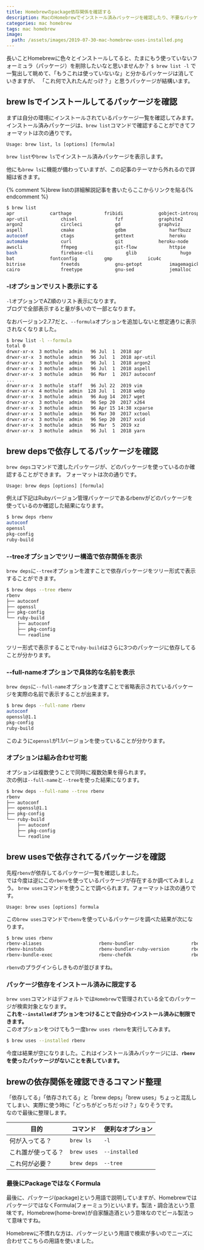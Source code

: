 ```yaml
---
title: Homebrewのpackage依存関係を確認する
description: MacのHomebrewでインストール済みパッケージを確認したり、不要なパッケージ削除前にパッケージがどのパッケージで使われているのか、パッケージを使うにはどのパッケージが必要なのか、Homebrew上のパッケージ依存関係を確認する方法について説明する記事です。
categories: mac homebrew
tags: mac homebrew
image:
  path: /assets/images/2019-07-30-mac-homebrew-uses-installed.png
---
```

長いことHomebrewに色々とインストールしてると、たまにもう使っていないフォーミュラ（パッケージ）を削除したいなと思いませんか？
`$ brew list -l` で一覧出して眺めて、「もうこれは使っていないな」と分かるパッケージは消していきますが、
「これ何で入れたんだっけ？」と思うパッケージが結構います。


## brew lsでインストールしてるパッケージを確認

まずは自分の環境にインストールされているパッケージ一覧を確認してみます。  
インストール済みパッケージは、`brew list`コマンドで確認することができてフォーマットは次の通りです。

`Usage: brew list, ls [options] [formula]`

`brew list`や`brew ls`でインストール済みパッケージを表示します。

他にも`brew ls`に機能が備わっていますが、この記事のテーマから外れるので詳細は省きます。

{% comment %}brew listの詳細解説記事を書いたらここからリンクを貼る{% endcomment %}

```sh
$ brew list
apr				carthage			fribidi				gobject-introspection		jpeg				libvterm			msgpack				pcre				pyenv				selenium-server-standalone	xcparse
apr-util			chisel				fzf				graphite2			jq				libyaml				mysql@5.6			pcre2				python				sqlite				xctool
argon2				circleci			gd				graphviz			lame				libzip				neovim				perl				python@2			the_silver_searcher		xvid
aspell				cmake				gdbm				harfbuzz			libffi				lua				nginx				phantomjs			python@3.8			tig				xz
autoconf			ctags				gettext				heroku				libpng				luajit				node				php				rbenv				tree				yarn
automake			curl				git				heroku-node			libpq				lzo				nvm				pixman				rbspy				unibilium
awscli				ffmpeg				git-flow			httpie				libsodium			mas				oniguruma			pkg-config			readline			unixodbc
bash				firebase-cli			glib				hugo				libtermkey			mcrypt				openssl				plantuml			redis				vim
bat				fontconfig			gmp				icu4c				libtiff				mhash				openssl@1.1			pngpaste			rsync				webp
bitrise				freetds				gnu-getopt			imagemagick			libtool				mkcert				pango				postgresql			ruby				wget
cairo				freetype			gnu-sed				jemalloc			libuv				mono				parallel			pstree				ruby-build			x264
```

### -lオプションでリスト表示にする

`-l`オプションでAZ順のリスト表示になります。  
ブログで全部表示すると量が多いので一部となります。

なおバージョン2.7.7だと、`--formula`オプションを追加しないと想定通りに表示されなくなりました。

```sh
$ brew list -l --formula
total 0
drwxr-xr-x  3 mothule  admin   96 Jul  1  2018 apr
drwxr-xr-x  3 mothule  admin   96 Jul  1  2018 apr-util
drwxr-xr-x  3 mothule  admin   96 Jul  1  2018 argon2
drwxr-xr-x  3 mothule  admin   96 Jul  1  2018 aspell
drwxr-xr-x  3 mothule  admin   96 Mar  1  2017 autoconf
...
drwxr-xr-x  3 mothule  staff   96 Jul 22  2019 vim
drwxr-xr-x  4 mothule  admin  128 Jul  1  2018 webp
drwxr-xr-x  3 mothule  admin   96 Aug 14  2017 wget
drwxr-xr-x  3 mothule  admin   96 Sep 20  2017 x264
drwxr-xr-x  3 mothule  admin   96 Apr 15 14:38 xcparse
drwxr-xr-x  3 mothule  admin   96 Mar 30  2017 xctool
drwxr-xr-x  3 mothule  admin   96 Sep 20  2017 xvid
drwxr-xr-x  3 mothule  admin   96 Mar  5  2019 xz
drwxr-xr-x  3 mothule  admin   96 Jul  1  2018 yarn
```

## brew depsで依存してるパッケージを確認

`brew deps`コマンドで渡したパッケージが、どのパッケージを使っているのか確認することができます。
フォーマットは次の通りです。

`Usage: brew deps [options] [formula]`

例えば下記はRubyバージョン管理パッケージであるrbenvがどのパッケージを使っているのか確認した結果になります。

```sh
$ brew deps rbenv
autoconf
openssl
pkg-config
ruby-build
```

### --treeオプションでツリー構造で依存関係を表示

`brew deps`に`--tree`オプションを渡すことで依存パッケージをツリー形式で表示することができます。

```sh
$ brew deps --tree rbenv
rbenv
├── autoconf
├── openssl
├── pkg-config
└── ruby-build
    ├── autoconf
    ├── pkg-config
    └── readline
```
ツリー形式で表示することで`ruby-build`はさらに3つのパッケージに依存してることが分かります。

### --full-nameオプションで具体的な名前を表示

`brew deps`に`--full-name`オプションを渡すことで省略表示されているパッケージを実際の名前で表示することが出来ます。

```sh
$ brew deps --full-name rbenv
autoconf
openssl@1.1
pkg-config
ruby-build
```

このように`openssl`が1.1バージョンを使っていることが分かります。

### オプションは組み合わせ可能

オプションは複数使うことで同時に複数効果を得られます。  
次の例は`--full-name`と`--tree`を使った結果になります。

```sh
$ brew deps --full-name --tree rbenv
rbenv
├── autoconf
├── openssl@1.1
├── pkg-config
└── ruby-build
    ├── autoconf
    ├── pkg-config
    └── readline
```

## brew usesで依存されてるパッケージを確認

先程`rbenv`が依存してるパッケージ一覧を確認しました。  
では今度は逆にこの`rbenv`を使っているパッケージが存在するか調べてみましょう。
`brew uses`コマンドを使うことで調べられます。フォーマットは次の通りです。

`Usage: brew uses [options] formula`

この`brew uses`コマンドで`rbenv`を使っているパッケージを調べた結果が次になります。

```sh
$ brew uses rbenv
rbenv-aliases                     rbenv-bundler                     rbenv-communal-gems               rbenv-gemset                      rbenv-whatis
rbenv-binstubs                    rbenv-bundler-ruby-version        rbenv-ctags                       rbenv-use
rbenv-bundle-exec                 rbenv-chefdk                      rbenv-default-gems                rbenv-vars
```

`rbenv`のプラグインらしきものが並びますね。

### パッケージ依存をインストール済みに限定する
`brew uses`コマンドはデフォルトでは`Homebrew`で管理されている全てのパッケージが検索対象となります。  
**これを`--installed`オプションをつけることで自分のインストール済みに制限できます。**  
このオプションをつけてもう一度`brew uses rbenv`を実行してみます。

```sh
$ brew uses --installed rbenv

```

今度は結果が空になりました。これはインストール済みパッケージには、**`rbenv`を使ったパッケージがないことを表しています。**

## brewの依存関係を確認できるコマンド整理

「依存してる」「依存されてる」と「brew deps」「brew uses」ちょっと混乱してしまい、実際に使う時に「どっちがどっちだっけ？」なりそうです。  
なので最後に整理します。

|目的|コマンド|便利なオプション|
|---|---|---|
|何が入ってる？|`brew ls`|`-l`|
|これ誰が使ってる？|`brew uses`|`--installed`|
|これ何が必要？|`brew deps`|`--tree`|

### 最後にPackageではなくFormula
最後に、パッケージ(package)という用語で説明していますが、HomebrewではパッケージではなくFormula(フォーミュラ)といいます。製法・調合法という意味です。Homebrew(home-brew)が自家醸造酒という意味なのでビール製法って意味ですね。

Homebrewに不慣れな方は、パッケージという用語で検索が多いのでニーズに合わせてこちらの用語を使いました。
